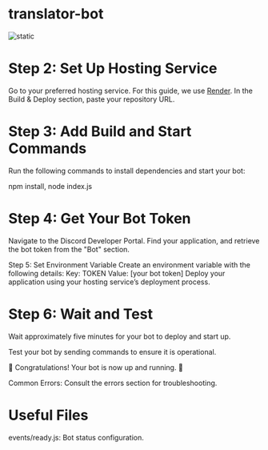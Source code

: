 # translator-bot

![static](https://github.com/user-attachments/assets/1458cd83-7737-4515-9e86-f22d1f5fdb68)


# Step 2: Set Up Hosting Service
Go to your preferred hosting service. For this guide, we use [Render](https://render.com/).
In the Build & Deploy section, paste your repository URL.

# Step 3: Add Build and Start Commands
Run the following commands to install dependencies and start your bot:

npm install, node index.js

# Step 4: Get Your Bot Token
Navigate to the Discord Developer Portal. Find your application, and retrieve the bot token from the "Bot" section.

Step 5: Set Environment Variable
Create an environment variable with the following details: Key: TOKEN Value: [your bot token] Deploy your application using your hosting service’s deployment process.

# Step 6: Wait and Test
Wait approximately five minutes for your bot to deploy and start up.

Test your bot by sending commands to ensure it is operational.

🎉 Congratulations! Your bot is now up and running. 🥳


Common Errors: Consult the errors section for troubleshooting.

# Useful Files
events/ready.js: Bot status configuration.
